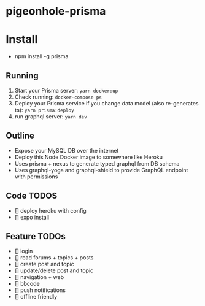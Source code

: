 # pigeonhole-prisma

# Install

- npm install -g prisma

## Running

1. Start your Prisma server: `yarn docker:up`
2. Check running: `docker-compose ps`
3. Deploy your Prisma service if you change data model (also re-generates ts): `yarn prisma:deploy`
4. run graphql server: `yarn dev`

## Outline

- Expose your MySQL DB over the internet
- Deploy this Node Docker image to somewhere like Heroku
- Uses prisma + nexus to generate typed graphql from DB schema
- Uses graphql-yoga and graphql-shield to provide GraphQL endpoint with permissions

## Code TODOS

- [] deploy heroku with config
- [] expo install

## Feature TODOs

- [] login
- [] read forums + topics + posts
- [] create post and topic
- [] update/delete post and topic
- [] navigation + web
- [] bbcode
- [] push notifications
- [] offline friendly
